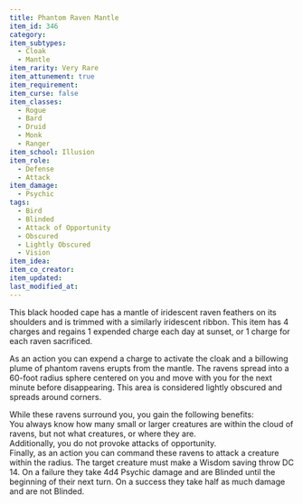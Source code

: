 ```yaml
---
title: Phantom Raven Mantle
item_id: 346
category: 
item_subtypes: 
  - Cloak
  - Mantle
item_rarity: Very Rare
item_attunement: true
item_requirement: 
item_curse: false
item_classes: 
  - Rogue
  - Bard
  - Druid
  - Monk
  - Ranger
item_school: Illusion
item_role: 
  - Defense
  - Attack
item_damage: 
  - Psychic
tags:
  - Bird
  - Blinded
  - Attack of Opportunity
  - Obscured
  - Lightly Obscured
  - Vision
item_idea: 
item_co_creator: 
item_updated: 
last_modified_at: 
---
```


This black hooded cape has a mantle of iridescent raven feathers on its shoulders and is trimmed with a similarly iridescent ribbon. This item has 4 charges and regains 1 expended charge each day at sunset, or 1 charge for each raven sacrificed.

As an action you can expend a charge to activate the cloak and a billowing plume of phantom ravens erupts from the mantle. The ravens spread into a 60-foot radius sphere centered on you and move with you for the next minute before disappearing. This area is considered lightly obscured and spreads around corners.

While these ravens surround you, you gain the following benefits:  
You always know how many small or larger creatures are within the cloud of ravens, but not what creatures, or where they are.  
Additionally, you do not provoke attacks of opportunity.   
Finally, as an action you can command these ravens to attack a creature within the radius. The target creature must make a Wisdom saving throw DC 14. On a failure they take 4d4 Psychic damage and are Blinded until the beginning of their next turn. On a success they take half as much damage and are not Blinded.
